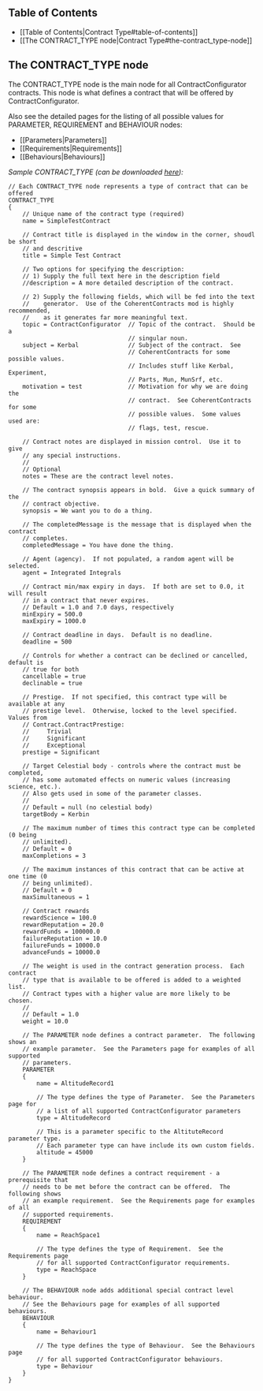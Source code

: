 ## Table of Contents

* [[Table of Contents|Contract Type#table-of-contents]]
* [[The CONTRACT_TYPE node|Contract Type#the-contract_type-node]]

## The CONTRACT_TYPE node

The CONTRACT_TYPE node is the main node for all ContractConfigurator contracts.  This node is what defines a contract that will be offered by ContractConfigurator.

Also see the detailed pages for the listing of all possible values for PARAMETER, REQUIREMENT and BEHAVIOUR nodes:
* [[Parameters|Parameters]]
* [[Requirements|Requirements]]
* [[Behaviours|Behaviours]]

_Sample CONTRACT_TYPE (can be downloaded [here](https://raw.githubusercontent.com/jrossignol/ContractConfigurator/master/test/SampleContract.cfg)):_

    // Each CONTRACT_TYPE node represents a type of contract that can be offered
    CONTRACT_TYPE
    {
        // Unique name of the contract type (required)
        name = SimpleTestContract

        // Contract title is displayed in the window in the corner, shoudl be short
        // and descritive
        title = Simple Test Contract

        // Two options for specifying the description:
        // 1) Supply the full text here in the description field
        //description = A more detailed description of the contract.

        // 2) Supply the following fields, which will be fed into the text
        //    generator.  Use of the CoherentContracts mod is highly recommended,
        //    as it generates far more meaningful text.
        topic = ContractConfigurator  // Topic of the contract.  Should be a
                                      // singular noun.
        subject = Kerbal              // Subject of the contract.  See
                                      // CoherentContracts for some possible values.
                                      // Includes stuff like Kerbal, Experiment,
                                      // Parts, Mun, MunSrf, etc.
        motivation = test             // Motivation for why we are doing the
                                      // contract.  See CoherentContracts for some
                                      // possible values.  Some values used are:
                                      // flags, test, rescue.

        // Contract notes are displayed in mission control.  Use it to give 
        // any special instructions.
        //
        // Optional
        notes = These are the contract level notes.

        // The contract synopsis appears in bold.  Give a quick summary of the
        // contract objective.
        synopsis = We want you to do a thing.

        // The completedMessage is the message that is displayed when the contract
        // completes.
        completedMessage = You have done the thing.

        // Agent (agency).  If not populated, a random agent will be selected.
        agent = Integrated Integrals

        // Contract min/max expiry in days.  If both are set to 0.0, it will result
        // in a contract that never expires.
        // Default = 1.0 and 7.0 days, respectively
        minExpiry = 500.0
        maxExpiry = 1000.0

        // Contract deadline in days.  Default is no deadline.
        deadline = 500

        // Controls for whether a contract can be declined or cancelled, default is
        // true for both
        cancellable = true
        declinable = true

        // Prestige.  If not specified, this contract type will be available at any
        // prestige level.  Otherwise, locked to the level specified.  Values from
        // Contract.ContractPrestige:
        //     Trivial
        //     Significant
        //     Exceptional
        prestige = Significant

        // Target Celestial body - controls where the contract must be completed,
        // has some automated effects on numeric values (increasing science, etc.).
        // Also gets used in some of the parameter classes.
        //
        // Default = null (no celestial body)
        targetBody = Kerbin

        // The maximum number of times this contract type can be completed (0 being
        // unlimited).
        // Default = 0
        maxCompletions = 3

        // The maximum instances of this contract that can be active at one time (0
        // being unlimited).
        // Default = 0
        maxSimultaneous = 1

        // Contract rewards
        rewardScience = 100.0
        rewardReputation = 20.0
        rewardFunds = 100000.0
        failureReputation = 10.0
        failureFunds = 10000.0
        advanceFunds = 10000.0

        // The weight is used in the contract generation process.  Each contract
        // type that is available to be offered is added to a weighted list.
        // Contract types with a higher value are more likely to be chosen.
        //
        // Default = 1.0
        weight = 10.0

        // The PARAMETER node defines a contract parameter.  The following shows an
        // example parameter.  See the Parameters page for examples of all supported
        // parameters.
        PARAMETER
        {
            name = AltitudeRecord1

            // The type defines the type of Parameter.  See the Parameters page for
            // a list of all supported ContractConfigurator parameters
            type = AltitudeRecord

            // This is a parameter specific to the AltituteRecord parameter type.
            // Each parameter type can have include its own custom fields.
            altitude = 45000
        }

        // The PARAMETER node defines a contract requirement - a prerequisite that
        // needs to be met before the contract can be offered.  The following shows
        // an example requirement.  See the Requirements page for examples of all 
        // supported requirements.
        REQUIREMENT
        {
            name = ReachSpace1

            // The type defines the type of Requirement.  See the Requirements page
            // for all supported ContractConfigurator requirements.
            type = ReachSpace
        }

        // The BEHAVIOUR node adds additional special contract level behaviour.
        // See the Behaviours page for examples of all supported behaviours.
        BEHAVIOUR
        {
            name = Behaviour1

            // The type defines the type of Behaviour.  See the Behaviours page
            // for all supported ContractConfigurator behaviours.
            type = Behaviour
        }
    }
